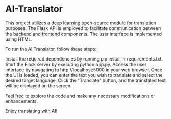 # AI-Translator
This project utilizes a deep learning open-source module for translation purposes. The Flask API is employed to facilitate communication between the backend and frontend components. The user interface is implemented using HTML.

To run the AI Translator, follow these steps:

Install the required dependencies by running pip install -r requirements.txt.
Start the Flask server by executing python app.py.
Access the user interface by navigating to http://localhost:5000 in your web browser.
Once the UI is loaded, you can enter the text you wish to translate and select the desired target language. Click the "Translate" button, and the translated text will be displayed on the screen.

Feel free to explore the code and make any necessary modifications or enhancements.

Enjoy translating with AI!